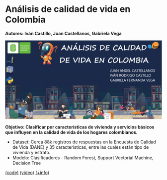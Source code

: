 # Análisis de calidad de vida en Colombia

**Autores: Iván Castillo, Juan Castellanos, Gabriela Vega**



<img src="proyecto/banner.png" width="700px">

**Objetivo: Clasificar por características de vivienda y servicios básicos que influyen en la calidad de vida de los hogares colombianos.**  

- Dataset: Cerca 88k registros de respuestas en la Encuesta de Calidad de Vida (DANE) y 35 caracteristicas, entre las cuales están tipo de vivienda y estrato.
- Modelo: Clasificadores - Random Forest, Support Vectorial Machine, Decision Tree


[(code)](/proyecto) [(video)](https://youtu.be/jjCJTw0neps) [(+info)](proyecto/presentacion_ACV_ai_project.pdf)

